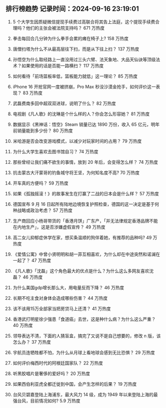 
## 排行榜趋势 记录时间：2024-09-16 23:19:01
  
  1. 5 个大学生因质疑微信提现手续费过高联合将其告上法庭，这个提现手续费合理吗？他们的主张会被法院支持吗？ 671 万热度
    
  2. 拳击每回合几分钟为什么拳手会累的瘫在椅子上? 158 万热度
    
  3. 唐僧扫塔为什么不从最高层往下扫，而是从下往上扫？ 137 万热度
    
  4. 孙悟空为什么取经路上一直没用过三头六臂、法天象地、大品天仙诀等顶级法术？如果使用的话是否能一路横扫？ 117 万热度
    
  5. 如何看待「前场篮板率低，篮板能力就低」这一理论？ 85 万热度
    
  6. iPhone 16 开抢官网一度被挤崩，Pro Max 秒没沙漠金抢手，如何评价这一表现？ 83 万热度
    
  7. 武磊费南多回中超双双进球，说明了什么？ 82 万热度
    
  8. 电视剧《凡人歌》的沈琳是个什么样的人？你会怎么形容她？ 81 万热度
    
  9. 数据显示《黑神话：悟空》Steam 销量已达 1890 万份，收入 65 亿元，明年前销量能到多少份？ 80 万热度
    
  10. 米哈游是否会改变游戏模式，以减少对玩家时间的占用？ 79 万热度
    
  11. 为什么大学生喜欢去图书馆自习？ 74 万热度
    
  12. 那些曾经让我们痛不欲生的事情，放到 20 年后，会变得怎么样？ 74 万热度
    
  13. 抗击蒙古大汗蒙哥的钓鱼城守将王坚，为何知名度不高? 70 万热度
    
  14. 开车真的方便吗？ 59 万热度
    
  15. 如果《孤独摇滚！》的故事发生在打赢了二战的日本会是什么样？ 57 万热度
    
  16. 德国宣布 9 月 16 日起所有陆地边境恢复护照检查，德国的这一决定是基于何种战略或政治考虑？ 57 万热度
    
  17. 生产商回应小杨哥带货的「香港月饼」广东产，「并无法律规定香港品牌不能在内地生产」，这是否涉嫌虚假宣传？ 49 万热度
    
  18. 高二女儿抑郁症休学在家，想买条温顺的狗伴着她，有推荐的品种吗? 49 万热度
    
  19. 《爱情公寓》中曾小贤明明和胡一菲互相喜欢，为什么却在中途突然和诺澜在一起了？ 47 万热度
    
  20. 《凡人歌》「沈磊」这个角色最大的优点是什么？为什么这么多网友喜欢沈磊？ 46 万热度
    
  21. 为什么美国gdp增长那么大，用电量反而下降？ 46 万热度
    
  22. 长期不吃主食对身体会造成哪些伤害？ 44 万热度
    
  23. 该不该用15万全部家当把房贷马上还清？ 41 万热度
    
  24. 香港武打明星徐少强患「食道癌」去世，这是种什么病？为什么这么严重？ 40 万热度
    
  25. 领导表达不清，下面的人猜盲盒，搞完了又说不是自己想要的，修改 n 版，该怎么办？ 37 万热度
    
  26. 宇航员连牺牲都不怕，为什么从月球上看地球会感到无比恐惧？ 29 万热度
    
  27. 如何评价梅西时代的阿根廷国家队？ 22 万热度
    
  28. 听黑胶唱片是奢侈的爱好吗？ 20 万热度
    
  29. 如果西伯利亚虎全都迁徙到中国，会产生怎样的后果？ 19 万热度
    
  30. 台风贝碧嘉登陆上海浦东，最大风力 14 级，成为 1949 年以来登陆上海的最强台风，目前情况如何? 5.9 万热度
    